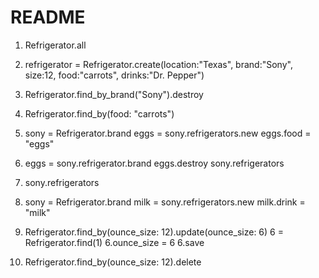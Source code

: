# README

1. Refrigerator.all
2. refrigerator = Refrigerator.create(location:"Texas", brand:"Sony", size:12, food:"carrots", drinks:"Dr. Pepper")
3. Refrigerator.find_by_brand("Sony").destroy
4. Refrigerator.find_by(food: "carrots")
5. sony = Refrigerator.brand
    eggs = sony.refrigerators.new
    eggs.food = "eggs"

6. eggs = sony.refrigerator.brand
    eggs.destroy
    sony.refrigerators

7. sony.refrigerators
8. sony = Refrigerator.brand
    milk = sony.refrigerators.new
    milk.drink = "milk"
9. Refrigerator.find_by(ounce_size: 12).update(ounce_size: 6)
    6 = Refrigerator.find(1)
    6.ounce_size = 6
    6.save

10. Refrigerator.find_by(ounce_size: 12).delete  



